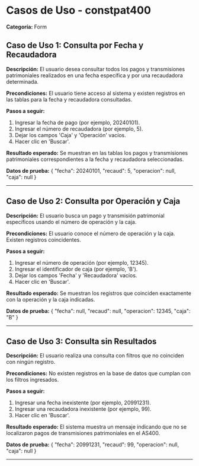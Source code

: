 # Casos de Uso - constpat400

**Categoría:** Form

## Caso de Uso 1: Consulta por Fecha y Recaudadora

**Descripción:** El usuario desea consultar todos los pagos y transmisiones patrimoniales realizados en una fecha específica y por una recaudadora determinada.

**Precondiciones:**
El usuario tiene acceso al sistema y existen registros en las tablas para la fecha y recaudadora consultadas.

**Pasos a seguir:**
1. Ingresar la fecha de pago (por ejemplo, 20240101).
2. Ingresar el número de recaudadora (por ejemplo, 5).
3. Dejar los campos 'Caja' y 'Operación' vacíos.
4. Hacer clic en 'Buscar'.

**Resultado esperado:**
Se muestran en las tablas los pagos y transmisiones patrimoniales correspondientes a la fecha y recaudadora seleccionadas.

**Datos de prueba:**
{ "fecha": 20240101, "recaud": 5, "operacion": null, "caja": null }

---

## Caso de Uso 2: Consulta por Operación y Caja

**Descripción:** El usuario busca un pago y transmisión patrimonial específicos usando el número de operación y la caja.

**Precondiciones:**
El usuario conoce el número de operación y la caja. Existen registros coincidentes.

**Pasos a seguir:**
1. Ingresar el número de operación (por ejemplo, 12345).
2. Ingresar el identificador de caja (por ejemplo, 'B').
3. Dejar los campos 'Fecha' y 'Recaudadora' vacíos.
4. Hacer clic en 'Buscar'.

**Resultado esperado:**
Se muestran los registros que coinciden exactamente con la operación y la caja indicadas.

**Datos de prueba:**
{ "fecha": null, "recaud": null, "operacion": 12345, "caja": "B" }

---

## Caso de Uso 3: Consulta sin Resultados

**Descripción:** El usuario realiza una consulta con filtros que no coinciden con ningún registro.

**Precondiciones:**
No existen registros en la base de datos que cumplan con los filtros ingresados.

**Pasos a seguir:**
1. Ingresar una fecha inexistente (por ejemplo, 20991231).
2. Ingresar una recaudadora inexistente (por ejemplo, 99).
3. Hacer clic en 'Buscar'.

**Resultado esperado:**
El sistema muestra un mensaje indicando que no se localizaron pagos de transmisiones patrimoniales en el AS400.

**Datos de prueba:**
{ "fecha": 20991231, "recaud": 99, "operacion": null, "caja": null }

---

